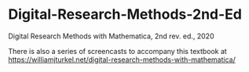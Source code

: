 # Digital-Research-Methods-2nd-Ed
Digital Research Methods with Mathematica, 2nd rev. ed., 2020

There is also a series of screencasts to accompany this textbook at 
https://williamjturkel.net/digital-research-methods-with-mathematica/
